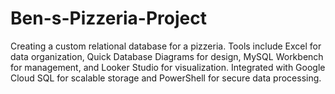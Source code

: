 # Ben-s-Pizzeria-Project
Creating a custom relational database for a pizzeria. Tools include Excel for data organization, Quick Database Diagrams for design, MySQL Workbench for management, and Looker Studio for visualization. Integrated with Google Cloud SQL for scalable storage and PowerShell for secure data processing.
